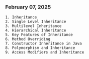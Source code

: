 ### February 07, 2025
    1. Inheritance
    2. Single Level Inheritance
    3. Multilevel Inheritance
    4. Hierarchical Inheritance
    5. Key Features of Inheritance
    6. Method Overriding
    7. Constructor Inheritance in Java
    8. Polymorphism and Inheritance
    9. Access Modifiers and Inheritance
